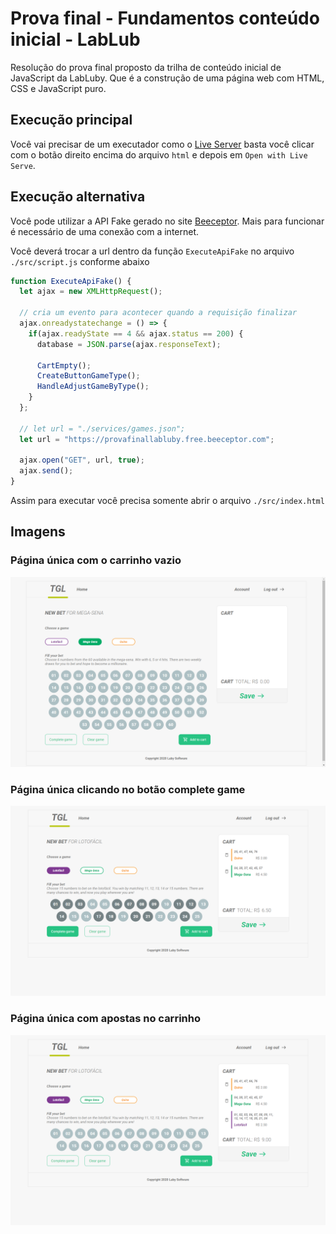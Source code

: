 # Prova final - Fundamentos conteúdo inicial - LabLub
Resolução do prova final proposto da trilha de conteúdo inicial de JavaScript da LabLuby.
Que é a construção de uma página web com HTML, CSS e JavaScript puro.

## Execução principal
Você vai precisar de um executador como o [Live Server](https://marketplace.visualstudio.com/items?itemName=ritwickdey.LiveServer) basta você clicar com o botão direito encima do arquivo `html` e depois em `Open with Live Serve`.


## Execução alternativa
Você pode utilizar a API Fake gerado no site [Beeceptor](https://beeceptor.com/).
Mais para funcionar é necessário de uma conexão com a internet.

Você deverá trocar a url dentro da função `ExecuteApiFake` no arquivo `./src/script.js` conforme abaixo
```javascript
function ExecuteApiFake() {
  let ajax = new XMLHttpRequest();

  // cria um evento para acontecer quando a requisição finalizar
  ajax.onreadystatechange = () => {
    if(ajax.readyState == 4 && ajax.status == 200) {
      database = JSON.parse(ajax.responseText);

      CartEmpty();
      CreateButtonGameType();
      HandleAdjustGameByType();
    }
  };

  // let url = "./services/games.json";
  let url = "https://provafinallabluby.free.beeceptor.com";

  ajax.open("GET", url, true);
  ajax.send();
}
```

Assim para executar você precisa somente abrir o arquivo `./src/index.html`

## Imagens
### Página única com o carrinho vazio
![Página única com o carrinho vazio](./src/assets/prints/print1.png)

### Página única clicando no botão complete game
![Página única clicando no botão complete game](./src/assets/prints/print2.png)

### Página única com apostas no carrinho
![Página única com apostas no carrinho](./src/assets/prints/print3.png)
